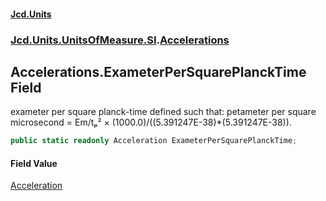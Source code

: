 #### [Jcd.Units](index 'index')
### [Jcd.Units.UnitsOfMeasure.SI](Jcd.Units.UnitsOfMeasure.SI 'Jcd.Units.UnitsOfMeasure.SI').[Accelerations](Accelerations 'Jcd.Units.UnitsOfMeasure.SI.Accelerations')

## Accelerations.ExameterPerSquarePlanckTime Field

exameter per square planck-time defined such that: petameter per square microsecond = Em/tₚ² ×
(1000.0)/((5.391247E-38)*(5.391247E-38)).

```csharp
public static readonly Acceleration ExameterPerSquarePlanckTime;
```

#### Field Value
[Acceleration](Acceleration 'Jcd.Units.UnitTypes.Acceleration')
